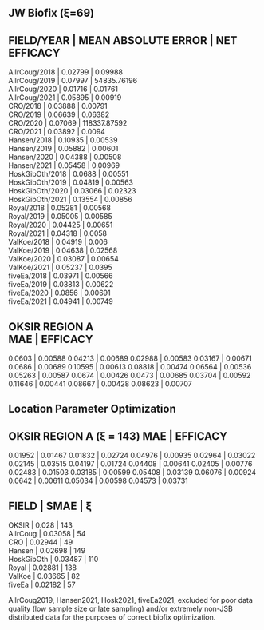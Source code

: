 ## JW Biofix (ξ=69)  
  
FIELD/YEAR      | MEAN ABSOLUTE ERROR | NET EFFICACY  
-----------------------------------------------------  
AllrCoug/2018   | 0.02799             | 0.09988  
AllrCoug/2019   | 0.07997             | 54835.76196  
AllrCoug/2020   | 0.01716             | 0.01761  
AllrCoug/2021   | 0.05895             | 0.00919  
CRO/2018        | 0.03888             | 0.00791  
CRO/2019        | 0.06639             | 0.06382  
CRO/2020        | 0.07069             | 118337.87592  
CRO/2021        | 0.03892             | 0.0094  
Hansen/2018     | 0.10935             | 0.00539  
Hansen/2019     | 0.05882             | 0.00601  
Hansen/2020     | 0.04388             | 0.00508  
Hansen/2021     | 0.05458             | 0.00969  
HoskGibOth/2018 | 0.0688              | 0.00551  
HoskGibOth/2019 | 0.04819             | 0.00563  
HoskGibOth/2020 | 0.03066             | 0.02323  
HoskGibOth/2021 | 0.13554             | 0.00856  
Royal/2018      | 0.05281             | 0.00568  
Royal/2019      | 0.05005             | 0.00585  
Royal/2020      | 0.04425             | 0.00651  
Royal/2021      | 0.04318             | 0.0058  
ValKoe/2018     | 0.04919             | 0.006  
ValKoe/2019     | 0.04638             | 0.02568  
ValKoe/2020     | 0.03087             | 0.00654  
ValKoe/2021     | 0.05237             | 0.0395  
fiveEa/2018     | 0.03971             | 0.00566  
fiveEa/2019     | 0.03813             | 0.00622  
fiveEa/2020     | 0.0856              | 0.00691  
fiveEa/2021     | 0.04941             | 0.00749  
  
  
OKSIR REGION A  
MAE     | EFFICACY  
------------------  
0.0603  | 0.00588 
0.04213 | 0.00689 
0.02988 | 0.00583 
0.03167 | 0.00671 
0.0686  | 0.00689 
0.10595 | 0.00613 
0.08818 | 0.00474 
0.06564 | 0.00536 
0.05263 | 0.00587 
0.0674  | 0.00426 
0.0473  | 0.00685 
0.03704 | 0.00592 
0.11646 | 0.00441 
0.08667 | 0.00428 
0.08623 | 0.00707 

## Location Parameter Optimization

OKSIR REGION A (ξ = 143) 
MAE    |  EFFICACY  
------------------  
0.01952 | 0.01467
0.01832 | 0.02724
0.04976 | 0.00935
0.02964 | 0.03022
0.02145 | 0.03515
0.04197 | 0.01724
0.04408 | 0.00641
0.02405 | 0.00776
0.02483 | 0.01503
0.03185 | 0.00599
0.05408 | 0.03139
0.06076 | 0.00924
0.0642  | 0.00611
0.05034 | 0.00598
0.04573 | 0.03731

FIELD      | SMAE    | ξ
--------------------------
OKSIR      | 0.028   | 143  
AllrCoug   | 0.03058 | 54  
CRO        | 0.02944 | 49  
Hansen     | 0.02698 | 149  
HoskGibOth | 0.03487 | 110  
Royal      | 0.02881 | 138  
ValKoe     | 0.03665 | 82  
fiveEa     | 0.02182 | 57  

AllrCoug2019, Hansen2021, Hosk2021, fiveEa2021, 
excluded for poor data quality (low sample size or late sampling)
and/or extremely non-JSB distributed data for the purposes
of correct biofix optimization.  

